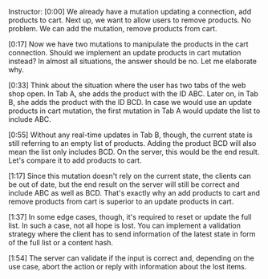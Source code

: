Instructor: [0:00] We already have a mutation updating a connection, add products to cart. Next up, we want to allow users to remove products. No problem. We can add the mutation, remove products from cart.

[0:17] Now we have two mutations to manipulate the products in the cart connection. Should we implement an update products in cart mutation instead? In almost all situations, the answer should be no. Let me elaborate why.

[0:33] Think about the situation where the user has two tabs of the web shop open. In Tab A, she adds the product with the ID ABC. Later on, in Tab B, she adds the product with the ID BCD. In case we would use an update products in cart mutation, the first mutation in Tab A would update the list to include ABC.

[0:55] Without any real-time updates in Tab B, though, the current state is still referring to an empty list of products. Adding the product BCD will also mean the list only includes BCD. On the server, this would be the end result. Let's compare it to add products to cart.

[1:17] Since this mutation doesn't rely on the current state, the clients can be out of date, but the end result on the server will still be correct and include ABC as well as BCD. That's exactly why an add products to cart and remove products from cart is superior to an update products in cart.

[1:37] In some edge cases, though, it's required to reset or update the full list. In such a case, not all hope is lost. You can implement a validation strategy where the client has to send information of the latest state in form of the full list or a content hash.

[1:54] The server can validate if the input is correct and, depending on the use case, abort the action or reply with information about the lost items.
